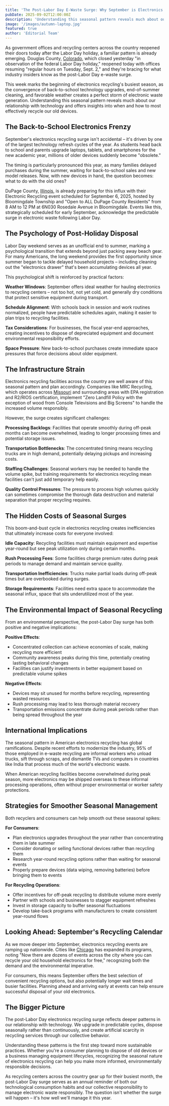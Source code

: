 ```yaml
---
title: 'The Post-Labor Day E-Waste Surge: Why September is Electronics Recycling’s Busiest Month'
pubDate: 2025-09-02T12:00:00Z
description: 'Understanding this seasonal pattern reveals much about our relationship with technology and offers insights into when and how to most effectively recycle our old devices.'
image: '/images/autumn-laptop.jpg'
featured: true
author: 'Editorial Team'
---
```


As government offices and recycling centers across the country reopened their doors today after the Labor Day holiday, a familiar pattern is already emerging. Douglas County, [Colorado](/states/colorado), which closed yesterday "in observation of the federal Labor Day holiday," reopened today with offices resuming "regular hours on Tuesday, Sept. 2," and they're bracing for what industry insiders know as the post-Labor Day e-waste surge.

This week marks the beginning of electronics recycling's busiest season, as the convergence of back-to-school technology upgrades, end-of-summer cleaning, and favorable weather creates a perfect storm of electronic waste generation. Understanding this seasonal pattern reveals much about our relationship with technology and offers insights into when and how to most effectively recycle our old devices.

## The Back-to-School Electronics Frenzy

September's electronics recycling surge isn't accidental – it's driven by one of the largest technology refresh cycles of the year. As students head back to school and parents upgrade laptops, tablets, and smartphones for the new academic year, millions of older devices suddenly become "obsolete."

The timing is particularly pronounced this year, as many families delayed purchases during the summer, waiting for back-to-school sales and new model releases. Now, with new devices in hand, the question becomes: what to do with the old ones?

DuPage County, [Illinois](/states/illinois), is already preparing for this influx with their Electronic Recycling event scheduled for September 6, 2025, hosted by Bloomingdale Township and "Open to ALL DuPage County Residents" from 8 AM to 12 PM at 6N030 Rosedale Avenue in Bloomingdale. Events like this, strategically scheduled for early September, acknowledge the predictable surge in electronic waste following Labor Day.

## The Psychology of Post-Holiday Disposal

Labor Day weekend serves as an unofficial end to summer, marking a psychological transition that extends beyond just packing away beach gear. For many Americans, the long weekend provides the first opportunity since summer began to tackle delayed household projects – including cleaning out the "electronics drawer" that's been accumulating devices all year.

This psychological shift is reinforced by practical factors:

<strong>Weather Windows</strong>: September offers ideal weather for hauling electronics to recycling centers – not too hot, not yet cold, and generally dry conditions that protect sensitive equipment during transport.

<strong>Schedule Alignment</strong>: With schools back in session and work routines normalized, people have predictable schedules again, making it easier to plan trips to recycling facilities.

<strong>Tax Considerations</strong>: For businesses, the fiscal year-end approaches, creating incentives to dispose of depreciated equipment and document environmental responsibility efforts.

<strong>Space Pressure</strong>: New back-to-school purchases create immediate space pressures that force decisions about older equipment.

## The Infrastructure Strain

Electronics recycling facilities across the country are well aware of this seasonal pattern and plan accordingly. Companies like MRC Recycling, which operates across [Missouri](/states/missouri) and surrounding areas with EPA registration and R2/RIOS certification, implement "Zero Landfill Policy with the exception of wood from Console Televisions and Big Screens" to handle the increased volume responsibly.

However, the surge creates significant challenges:

<strong>Processing Backlogs</strong>: Facilities that operate smoothly during off-peak months can become overwhelmed, leading to longer processing times and potential storage issues.

<strong>Transportation Bottlenecks</strong>: The concentrated timing means recycling trucks are in high demand, potentially delaying pickups and increasing costs.

<strong>Staffing Challenges</strong>: Seasonal workers may be needed to handle the volume spike, but training requirements for electronics recycling mean facilities can't just add temporary help easily.

<strong>Quality Control Pressures</strong>: The pressure to process high volumes quickly can sometimes compromise the thorough data destruction and material separation that proper recycling requires.

## The Hidden Costs of Seasonal Surges

This boom-and-bust cycle in electronics recycling creates inefficiencies that ultimately increase costs for everyone involved:

<strong>Idle Capacity</strong>: Recycling facilities must maintain equipment and expertise year-round but see peak utilization only during certain months.

<strong>Rush Processing Fees</strong>: Some facilities charge premium rates during peak periods to manage demand and maintain service quality.

<strong>Transportation Inefficiencies</strong>: Trucks make partial loads during off-peak times but are overbooked during surges.

<strong>Storage Requirements</strong>: Facilities need extra space to accommodate the seasonal influx, space that sits underutilized most of the year.

## The Environmental Impact of Seasonal Recycling

From an environmental perspective, the post-Labor Day surge has both positive and negative implications:

<strong>Positive Effects</strong>:

- Concentrated collection can achieve economies of scale, making recycling more efficient
- Community awareness peaks during this time, potentially creating lasting behavioral changes
- Facilities can justify investments in better equipment based on predictable volume spikes

<strong>Negative Effects</strong>:

- Devices may sit unused for months before recycling, representing wasted resources
- Rush processing may lead to less thorough material recovery
- Transportation emissions concentrate during peak periods rather than being spread throughout the year

## International Implications

The seasonal pattern in American electronics recycling has global ramifications. Despite recent efforts to modernize the industry, 95% of those employed in e-waste recycling are informal workers who unload trucks, sift through scraps, and dismantle TVs and computers in countries like India that process much of the world's electronic waste.

When American recycling facilities become overwhelmed during peak season, more electronics may be shipped overseas to these informal processing operations, often without proper environmental or worker safety protections.

## Strategies for Smoother Seasonal Management

Both recyclers and consumers can help smooth out these seasonal spikes:

<strong>For Consumers</strong>:

- Plan electronics upgrades throughout the year rather than concentrating them in late summer
- Consider donating or selling functional devices rather than recycling them
- Research year-round recycling options rather than waiting for seasonal events
- Properly prepare devices (data wiping, removing batteries) before bringing them to events

<strong>For Recycling Operations</strong>:

- Offer incentives for off-peak recycling to distribute volume more evenly
- Partner with schools and businesses to stagger equipment refreshes
- Invest in storage capacity to buffer seasonal fluctuations
- Develop take-back programs with manufacturers to create consistent year-round flows

## Looking Ahead: September's Recycling Calendar

As we move deeper into September, electronics recycling events are ramping up nationwide. Cities like [Chicago](/states/illinois/chicago) has expanded its programs, noting "Now there are dozens of events across the city where you can recycle your old household electronics for free," recognizing both the demand and the environmental imperative.

For consumers, this means September offers the best selection of convenient recycling options, but also potentially longer wait times and busier facilities. Planning ahead and arriving early at events can help ensure successful disposal of your old electronics.

## The Bigger Picture

The post-Labor Day electronics recycling surge reflects deeper patterns in our relationship with technology. We upgrade in predictable cycles, dispose seasonally rather than continuously, and create artificial scarcity in recycling services through our collective behavior.

Understanding these patterns is the first step toward more sustainable practices. Whether you're a consumer planning to dispose of old devices or a business managing equipment lifecycles, recognizing the seasonal nature of electronics recycling can help you make more informed, environmentally responsible decisions.

As recycling centers across the country gear up for their busiest month, the post-Labor Day surge serves as an annual reminder of both our technological consumption habits and our collective responsibility to manage electronic waste responsibly. The question isn't whether the surge will happen – it's how well we'll manage it this year.
